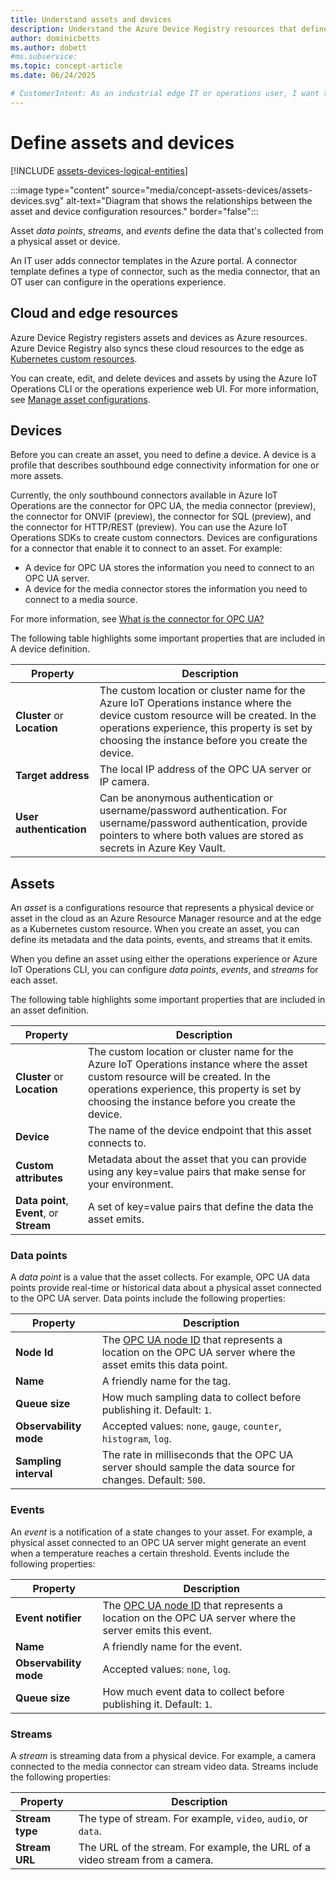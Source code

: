 ```yaml
---
title: Understand assets and devices
description: Understand the Azure Device Registry resources that define assets and devices.
author: dominicbetts
ms.author: dobett
#ms.subservice:
ms.topic: concept-article
ms.date: 06/24/2025

# CustomerIntent: As an industrial edge IT or operations user, I want to understand the types of Azure resources that are created by Azure Device Registry to manage assets.
---
```


# Define assets and devices

[!INCLUDE [assets-devices-logical-entities](../includes/assets-devices-logical-entities.md)]


:::image type="content" source="media/concept-assets-devices/assets-devices.svg" alt-text="Diagram that shows the relationships between the asset and device configuration resources." border="false":::

<!--
```mermaid
graph LR
    CT["`Connector templates
       such as OPC UA, ONVIF, Media.`"]

    subgraph Device
        IE1["`Inbound endpoint(s)<br/>- *Address*<br/>- *Connector type*<br/>- *Authentication data*`"]
    end


    A["`Asset<br/>- *Name*<br/>- *Data points/Streams/<br/>Events*`"]


    CT -- Used by connector type --&gt; IE1
    A -- "`References an inbound endpoint`" --&gt; IE1>
```
--->

Asset *data points*, *streams*, and *events* define the data that's collected from a physical asset or device.

An IT user adds connector templates in the Azure portal. A connector template defines a type of connector, such as the media connector, that an OT user can configure in the operations experience.

## Cloud and edge resources

Azure Device Registry registers assets and devices as Azure resources. Azure Device Registry also syncs these cloud resources to the edge as [Kubernetes custom resources](https://kubernetes.io/docs/concepts/extend-kubernetes/api-extension/custom-resources/).

You can create, edit, and delete devices and assets by using the Azure IoT Operations CLI or the operations experience web UI. For more information, see [Manage asset configurations](./howto-configure-opc-ua.md).

## Devices

Before you can create an asset, you need to define a device. A device is a profile that describes southbound edge connectivity information for one or more assets.

Currently, the only southbound connectors available in Azure IoT Operations are the connector for OPC UA, the media connector (preview), the connector for ONVIF (preview), the connector for SQL (preview), and the connector for HTTP/REST (preview). You can use the Azure IoT Operations SDKs to create custom connectors. Devices are configurations for a connector that enable it to connect to an asset. For example:

- A device for OPC UA stores the information you need to connect to an OPC UA server.
- A device for the media connector stores the information you need to connect to a media source.

For more information, see [What is the connector for OPC UA?](./overview-opcua-broker.md)

The following table highlights some important properties that are included in A device definition.

| Property | Description |
| -------- | ----------- |
| **Cluster** or **Location** | The custom location or cluster name for the Azure IoT Operations instance where the device custom resource will be created. In the operations experience, this property is set by choosing the instance before you create the device. |
| **Target address** | The local IP address of the OPC UA server or IP camera. |
| **User authentication** | Can be anonymous authentication or username/password authentication. For username/password authentication, provide pointers to where both values are stored as secrets in Azure Key Vault. |

## Assets

An *asset* is a configurations resource that represents a physical device or asset in the cloud as an Azure Resource Manager resource and at the edge as a Kubernetes custom resource. When you create an asset, you can define its metadata and the data points, events, and streams that it emits.

When you define an asset using either the operations experience or Azure IoT Operations CLI, you can configure *data points*, *events*, and *streams* for each asset.

The following table highlights some important properties that are included in an asset definition.

| Property | Description |
| -------- | ----------- |
| **Cluster** or **Location** | The custom location or cluster name for the Azure IoT Operations instance where the asset custom resource will be created. In the operations experience, this property is set by choosing the instance before you create the device. |
| **Device** | The name of the device endpoint that this asset connects to. |
| **Custom attributes** | Metadata about the asset that you can provide using any key=value pairs that make sense for your environment. |
| **Data point**, **Event**, or **Stream** | A set of key=value pairs that define the data the asset emits. |

### Data points

A *data point* is a value that the asset collects. For example, OPC UA data points provide real-time or historical data about a physical asset connected to the OPC UA server. Data points include the following properties:

| Property | Description |
| -------- | ----------- |
| **Node Id** | The [OPC UA node ID](https://opclabs.doc-that.com/files/onlinedocs/QuickOpc/Latest/User%27s%20Guide%20and%20Reference-QuickOPC/OPC%20UA%20Node%20IDs.html) that represents a location on the OPC UA server where the asset emits this data point. |
| **Name** | A friendly name for the tag. |
| **Queue size** | How much sampling data to collect before publishing it. Default: `1`. |
| **Observability mode** | Accepted values: `none`, `gauge`, `counter`, `histogram`, `log`. |
| **Sampling interval** | The rate in milliseconds that the OPC UA server should sample the data source for changes. Default: `500`. |

### Events

An *event* is a notification of a state changes to your asset. For example, a physical asset connected to an OPC UA server might generate an event when a temperature reaches a certain threshold. Events include the following properties:

| Property | Description |
| -------- | ----------- |
| **Event notifier** | The [OPC UA node ID](https://opclabs.doc-that.com/files/onlinedocs/QuickOpc/Latest/User%27s%20Guide%20and%20Reference-QuickOPC/OPC%20UA%20Node%20IDs.html) that represents a location on the OPC UA server where the server emits this event. |
| **Name** | A friendly name for the event. |
| **Observability mode** | Accepted values: `none`, `log`. |
| **Queue size** | How much event data to collect before publishing it. Default: `1`. |

### Streams

<!-- TODO: Add more information about streams. -->

A *stream* is streaming data from a physical device. For example, a camera connected to the media connector can stream video data. Streams include the following properties:

| Property | Description |
| -------- | ----------- |
| **Stream type** | The type of stream. For example, `video`, `audio`, or `data`. |
| **Stream URL** | The URL of the stream. For example, the URL of a video stream from a camera. |
